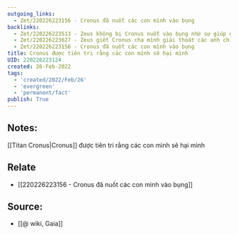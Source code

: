 ```yaml
---
outgoing_links:
  - Zet/220226223156 - Cronus đã nuốt các con mình vào bụng
backlinks:
  - Zet/220226223513 - Zeus không bị Cronus nuốt vào bụng nhờ sự giúp đỡ của Gaia
  - Zet/220226223627 - Zeus giết Cronus cha mình giải thoát các anh chị mình
  - Zet/220226223156 - Cronus đã nuốt các con mình vào bụng
title: Cronus được tiên tri rằng các con mình sẽ hại mình
UID: 220226223124
created: 26-Feb-2022
tags:
  - 'created/2022/Feb/26'
  - 'evergreen'
  - 'permanent/fact'
publish: True
---
```

## Notes:
[[Titan Cronus|Cronus]] được tiên tri rằng các con mình sẽ hại mình

## Relate
- [[220226223156 - Cronus đã nuốt các con mình vào bụng]]
## Source:
- [[@ wiki, Gaia]]





